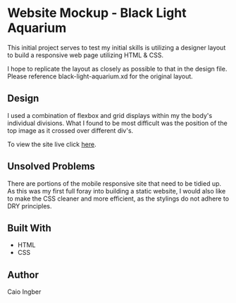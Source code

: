 # Website Mockup - Black Light Aquarium

This initial project serves to test my initial skills is utilizing a designer layout to build a responsive web page utilizing HTML & CSS.

I hope to replicate the layout as closely as possible to that in the design file. Please reference black-light-aquarium.xd for the original layout.

## Design

I used a combination of flexbox and grid displays within my the body's individual divisions.
What I found to be most difficult was the position of the top image as it crossed over different div's.

To view the site live click [here](https://caioingber.github.io/website-mockup/).

## Unsolved Problems

There are portions of the mobile responsive site that need to be tidied up. As this was my first full foray into building a static website, I would also like to make the CSS cleaner and more efficient, as the stylings do not adhere to DRY principles.

## Built With

* HTML
* CSS

## Author

Caio Ingber

